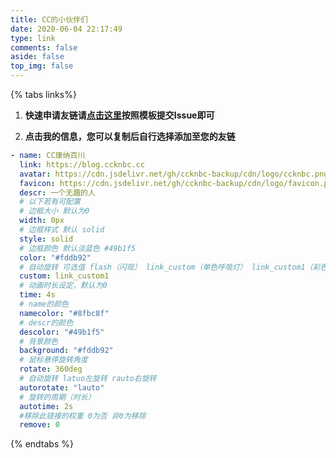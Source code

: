 ```yaml
---
title: CC的小伙伴们
date: 2020-06-04 22:17:49
type: link
comments: false
aside: false
top_img: false
---
```


{% tabs links%}
<!-- tab 申请须知@fas fa-check-circle -->
1. **快速申请友链请[点击这里](https://gitee.com/ccknbc/link/)按照模板提交Issue即可**

2. **点击我的信息，您可以复制后自行选择添加至您的友链**
<!-- endtab -->

<!-- tab 我的信息 @fas fa-id-card -->
```yaml
- name: CC康纳百川
  link: https://blog.ccknbc.cc
  avatar: https://cdn.jsdelivr.net/gh/ccknbc-backup/cdn/logo/ccknbc.png
  favicon: https://cdn.jsdelivr.net/gh/ccknbc-backup/cdn/logo/favicon.png
  descr: 一个无趣的人
  # 以下若有可配置
  # 边框大小 默认为0 
  width: 0px
  # 边框样式 默认 solid
  style: solid
  # 边框颜色 默认淡蓝色 #49b1f5
  color: "#fddb92"
  # 自动旋转 可选值 flash（闪现） link_custom（单色呼吸灯） link_custom1（彩色呼吸灯）
  custom: link_custom1
  # 动画时长设定，默认为0
  time: 4s
  # name的颜色
  namecolor: "#8fbc8f"
  # descr的颜色
  descolor: "#49b1f5"
  # 背景颜色      
  background: "#fddb92"
  # 鼠标悬停旋转角度
  rotate: 360deg
  # 自动旋转 latuo左旋转 rauto右旋转
  autorotate: "lauto"
  # 旋转的周期（时长）
  autotime: 2s
  #移除此链接的权重 0为否 非0为移除
  remove: 0
```
<!-- endtab -->

{% endtabs %}

<script src="https://cdn.jsdelivr.net/npm/jquery@latest/dist/jquery.min.js"></script><script src="https://unpkg.com/ifriend/dist/index.js"></script>

<script>
    $('.flink').prepend('<div id="friend1"></div>')
    new Friend({
        el: "#friend1",
        owner: "ccknbc",
        repo: "link",
        direction_sort: "asc",
        sort_container: [],
        labelDescr: {
            大佬们: "<span style='color:lightgreen;'>这是一群<b>大佬</b>哦！</span>",
            小伙伴们: "<span style='color:skyblue;'>这是我的小伙伴们</span>",
            菜鸡们: "<span style='color:red;'>这是一群菜鸡哦！</span>",
            备用站: "",
        },
    });
</script>